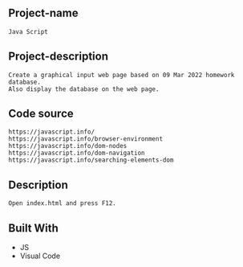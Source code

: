 ## Project-name
	Java Script

## Project-description
	Create a graphical input web page based on 09 Mar 2022 homework database.
	Also display the database on the web page.

## Code source
	https://javascript.info/
	https://javascript.info/browser-environment
	https://javascript.info/dom-nodes
	https://javascript.info/dom-navigation
	https://javascript.info/searching-elements-dom

## Description
	Open index.html and press F12.


## Built With
- JS
- Visual Code
